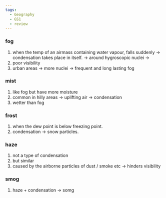 ```yaml
---
tags:
  - Geography
  - GS1
  - review
---
```

### fog
1. when the temp of an airmass containing water vapour, falls suddenly -> condensation takes place in itself. -> around hygroscopic nuclei ->
2. poor visibility
3. urban areas -> more nuclei -> frequent and long lasting fog
### mist
1. like fog but have more moisture
2. common in hilly areas -> uplifting air -> condensation
3. wetter than fog
### frost
1. when the dew point is below freezing point.
2. condensation -> snow particles.
### haze
1. not a type of condensation
2. but similar
3. caused by the airborne particles of dust / smoke etc -> hinders visibility
### smog
1. haze + condensation -> somg

